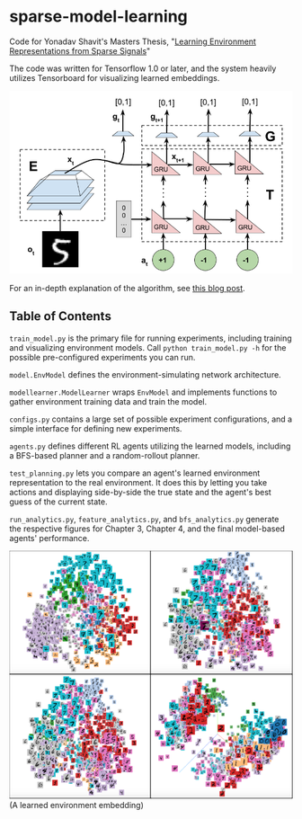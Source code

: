 # sparse-model-learning

Code for Yonadav Shavit's Masters Thesis, "[Learning Environment Representations from Sparse Signals](http://yonadavshavit.com/assets/files/masters-engineering-thesis.pdf)"

The code was written for Tensorflow 1.0 or later, and the system heavily utilizes Tensorboard for visualizing learned embeddings.

![Learning architecture](/figures/meng-network-diagram.png)

For an in-depth explanation of the algorithm, see [this blog post](http://yonadavshavit.com/Masters-Thesis/).

## Table of Contents
`train_model.py` is the primary file for running experiments, including training and visualizing environment models.
 Call `python train_model.py -h` for the possible pre-configured experiments you can run.

`model.EnvModel` defines the environment-simulating network architecture.

`modellearner.ModelLearner` wraps `EnvModel` and implements functions to gather environment training data and train the model.

`configs.py` contains a large set of possible experiment configurations, and a simple interface for defining new experiments.

`agents.py` defines different RL agents utilizing the learned models, including a BFS-based planner and a random-rollout planner.

`test_planning.py` lets you compare an agent's learned environment representation to the real environment.
 It does this by letting you take actions and displaying side-by-side the true state and the agent's best guess of the current state.
 
`run_analytics.py`, `feature_analytics.py`, and `bfs_analytics.py` generate the respective figures for Chapter 3, Chapter 4, and the final model-based agents' performance.

![Example learned latent space](/figures/Linear_3step_full.png)
(A learned environment embedding)
